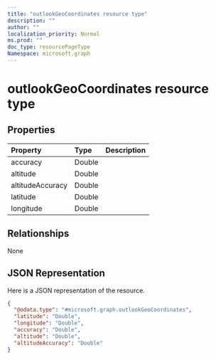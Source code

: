```yaml
---
title: "outlookGeoCoordinates resource type"
description: ""
author: ""
localization_priority: Normal
ms.prod: ""
doc_type: resourcePageType
Namespace: microsoft.graph
---
```



# outlookGeoCoordinates resource type



## Properties
|Property|Type|Description|
|:---|:---|:---|
|accuracy|Double||
|altitude|Double||
|altitudeAccuracy|Double||
|latitude|Double||
|longitude|Double||

## Relationships
None

## JSON Representation
Here is a JSON representation of the resource.
<!-- {
  "blockType": "resource",
  "@odata.type": "microsoft.graph.outlookGeoCoordinates"
}
-->
``` json
{
  "@odata.type": "#microsoft.graph.outlookGeoCoordinates",
  "latitude": "Double",
  "longitude": "Double",
  "accuracy": "Double",
  "altitude": "Double",
  "altitudeAccuracy": "Double"
}
```

